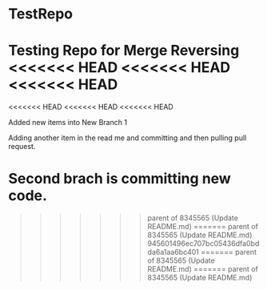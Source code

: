 # TestRepo
Testing Repo for Merge Reversing
<<<<<<< HEAD
<<<<<<< HEAD
<<<<<<< HEAD
=======
<<<<<<< HEAD
<<<<<<< HEAD
<<<<<<< HEAD


Added new items into New Branch 1




Adding another item in the read me and committing and then pulling  pull request.




Second brach is committing new code.
=======
>>>>>>> parent of 8345565 (Update README.md)
=======
>>>>>>> parent of 8345565 (Update README.md)
>>>>>>> 945601496ec707bc05436dfa0bdda6a1aa6bc401
=======
>>>>>>> parent of 8345565 (Update README.md)
=======
>>>>>>> parent of 8345565 (Update README.md)
